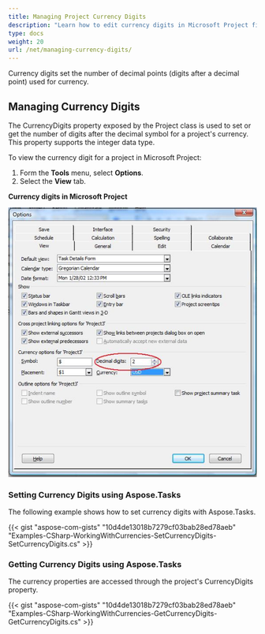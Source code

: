```yaml
---
title: Managing Project Currency Digits
description: "Learn how to edit currency digits in Microsoft Project files using Aspose.Tasks for .NET."
type: docs
weight: 20
url: /net/managing-currency-digits/
---
```


Currency digits set the number of decimal points (digits after a decimal point) used for currency.

## **Managing Currency Digits**
The CurrencyDigits property exposed by the Project class is used to set or get the number of digits after the decimal symbol for a project's currency. This property supports the integer data type.

To view the currency digit for a project in Microsoft Project:

1. Form the **Tools** menu, select **Options**.
2. Select the **View** tab.

**Currency digits in Microsoft Project** 

![altering currency symbol in Microsoft Project](managing-currency-digits_1.png)

### **Setting Currency Digits using Aspose.Tasks**
The following example shows how to set currency digits with Aspose.Tasks.

{{< gist "aspose-com-gists" "10d4de13018b7279cf03bab28ed78aeb" "Examples-CSharp-WorkingWithCurrencies-SetCurrencyDigits-SetCurrencyDigits.cs" >}}

### **Getting Currency Digits using Aspose.Tasks**
The currency properties are accessed through the project's CurrencyDigits property.

{{< gist "aspose-com-gists" "10d4de13018b7279cf03bab28ed78aeb" "Examples-CSharp-WorkingWithCurrencies-GetCurrencyDigits-GetCurrencyDigits.cs" >}}
